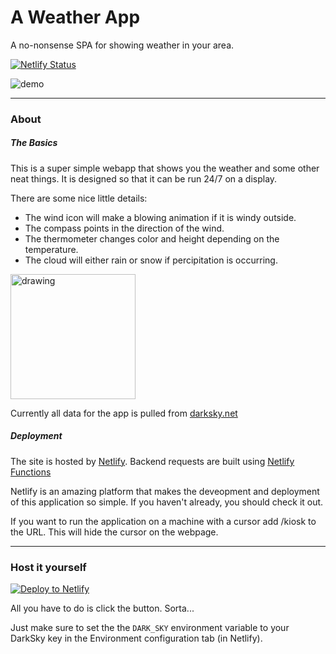 # A Weather App
A no-nonsense SPA for showing weather in your area.

[![Netlify Status](https://api.netlify.com/api/v1/badges/85428527-7fda-4fc5-864d-ed095a5a5d15/deploy-status)](https://app.netlify.com/sites/kylesblog/deploys)

![demo](https://i.imgur.com/iaN9EKK.png)

---

### About

##### The Basics

This is a super simple webapp that shows you the weather and some other neat things. It is designed so that it can be run 24/7 on a display. 

There are some nice little details:

* The wind icon will make a blowing animation if it is windy outside.
* The compass points in the direction of the wind.
* The thermometer changes color and height depending on the temperature.
* The cloud will either rain or snow if percipitation is occurring.

<img src="https://weather.kyle.in/header-icons/wind-blowing.svg" alt="drawing" width="200" height="200" />

Currently all data for the app is pulled from [darksky.net](https://darksky.net)

##### Deployment

The site is hosted by [Netlify](https://www.netlify.com/). Backend requests are built using [Netlify Functions](https://www.netlify.com/docs/functions/)

Netlify is an amazing platform that makes the deveopment and deployment of this application so simple. If you haven't already, you should check it out.

If you want to run the application on a machine with a cursor add /kiosk to the URL. This will hide the cursor on the webpage.

---

### Host it yourself

[![Deploy to Netlify](https://www.netlify.com/img/deploy/button.svg)](https://app.netlify.com/start/deploy?repository=https://github.com/kylepls/weather)

All you have to do is click the button. Sorta... 

Just make sure to set the the `DARK_SKY` environment variable to your DarkSky key in the Environment configuration tab (in Netlify).
